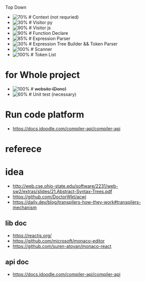 Top Down

- ![70%](https://progress-bar.dev/10) # Context (not requried)
- ![30%](https://progress-bar.dev/30) # Visitor py
- ![90%](https://progress-bar.dev/90) # Visitor js
- ![90%](https://progress-bar.dev/90) # Function Declare
- ![85%](https://progress-bar.dev/85) # Expression Parser
- ![30%](https://progress-bar.dev/30) # Expression Tree Builder && Token Parser
- ![100%](https://progress-bar.dev/100) # Scanner
- ![100%](https://progress-bar.dev/100) # Token List

# for Whole project

- ![100%](https://progress-bar.dev/100) # ~~website (Done)~~
- ![60%](https://progress-bar.dev/60) # Unit test (necessary)

# Run code platform

- https://docs.jdoodle.com/compiler-api/compiler-api

# referece

# idea

- http://web.cse.ohio-state.edu/software/2231/web-sw2/extras/slides/21.Abstract-Syntax-Trees.pdf
- https://github.com/DoctorWkt/acwj
- https://daily.dev/blog/transpilers-how-they-work#transpilers-mechanism

## lib doc

- https://reactjs.org/
- https://github.com/microsoft/monaco-editor
- https://github.com/suren-atoyan/monaco-react

## api doc

- https://docs.jdoodle.com/compiler-api/compiler-api
